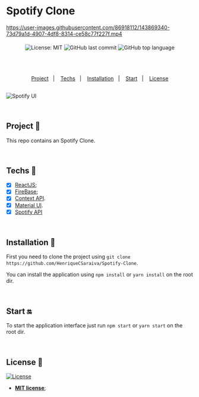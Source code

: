 # Spotify Clone

https://user-images.githubusercontent.com/86918112/143869340-73d79a1d-4907-4df8-8314-ce58c77f227f.mp4


<div align="center" style="margin: 20px; text-align: center">

  ![License: MIT](https://img.shields.io/badge/License-MIT-yellow.svg)
  ![GitHub last commit](https://img.shields.io/github/last-commit/HenriqueCSaraiva/Spotify-Clone?color=green&style=flat-square)
  ![GitHub top language](https://img.shields.io/github/languages/top/HenriqueCSaraiva/Spotify-Clone?style=flat-square)

</div>

<br>

##

<p align="center">
  <a href="#project-star2">Project</a>&nbsp;&nbsp;&nbsp;|&nbsp;&nbsp;&nbsp;
  <a href="#techs-rocket">Techs</a>&nbsp;&nbsp;&nbsp;|&nbsp;&nbsp;&nbsp;
  <a href="#installation-wrench">Installation</a>&nbsp;&nbsp;&nbsp;|&nbsp;&nbsp;&nbsp;
  <a href="#start-on">Start</a>&nbsp;&nbsp;&nbsp;|&nbsp;&nbsp;&nbsp;
  <a href="#license-memo">License</a>
</p>

##

![Spotify UI](https://user-images.githubusercontent.com/86918112/143869530-be3c6f68-2c9c-4be1-aa16-39de362a06ec.png)

<br>

## Project :star2:

This repo contains an Spotify Clone.

<br>

## Techs :rocket:

- [x] [ReactJS](https://reactjs.org);
- [x] [FireBase](https://firebase.google.com/docs);
- [x] [Context API](https://pt-br.reactjs.org/docs/context.html).
- [x] [Material UI](https://mui.com/pt/).
- [X] [Spotify API](https://developer.spotify.com/documentation/)

<br>

## Installation :wrench:

First you need to clone the project using `git clone https://github.com/HenriqueCSaraiva/Spotify-Clone`.

You can install the application using `npm install` or `yarn install` on the root dir.

<br>

## Start :on:

To start the application interface just run `npm start` or `yarn start` on the root dir.

<br>

## License :memo:

[![License](http://img.shields.io/:license-mit-blue.svg?style=flat-square)](http://badges.mit-license.org)

- **[MIT license](https://github.com/HenriqueCSaraiva/Spotify-Clone/blob/main/LICENSE)**;
